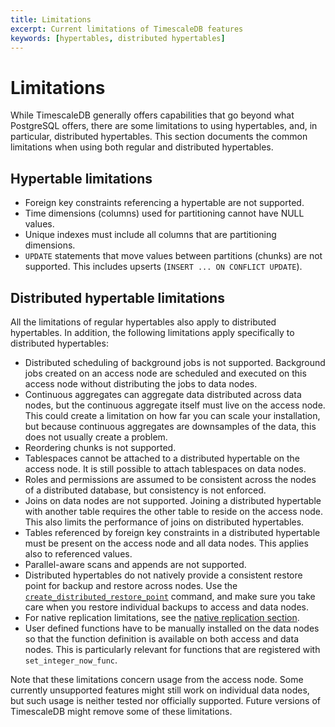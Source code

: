```yaml
---
title: Limitations
excerpt: Current limitations of TimescaleDB features
keywords: [hypertables, distributed hypertables]
---
```


# Limitations

While TimescaleDB generally offers capabilities that go beyond what
PostgreSQL offers, there are some limitations to using hypertables,
and, in particular, distributed hypertables. This section documents
the common limitations when using both regular and distributed
hypertables.

## Hypertable limitations

*   Foreign key constraints referencing a hypertable are not supported.
*   Time dimensions (columns) used for partitioning cannot have NULL values.
*   Unique indexes must include all columns that are partitioning
  dimensions.
*   `UPDATE` statements that move values between partitions (chunks) are not
    supported. This includes upserts (`INSERT ... ON CONFLICT UPDATE`).

## Distributed hypertable limitations

All the limitations of regular hypertables also apply to distributed
hypertables. In addition, the following limitations apply specifically
to distributed hypertables:

*   Distributed scheduling of background jobs is not supported. Background jobs
    created on an access node are scheduled and executed on this access node
    without distributing the jobs to data nodes.
*   Continuous aggregates can aggregate data distributed across data nodes, but
    the continuous aggregate itself must live on the access node. This could
    create a limitation on how far you can scale your installation, but because
    continuous aggregates are downsamples of the data, this does not usually
    create a problem.
*   Reordering chunks is not supported.
*   Tablespaces cannot be attached to a distributed hypertable on the access
    node. It is still possible to attach tablespaces on data nodes.
*   Roles and permissions are assumed to be consistent across the nodes of a
    distributed database, but consistency is not enforced.
*   Joins on data nodes are not supported. Joining a distributed hypertable with
    another table requires the other table to reside on the access node. This
    also limits the performance of joins on distributed hypertables.
*   Tables referenced by foreign key constraints in a distributed hypertable
    must be present on the access node and all data nodes. This applies also to
    referenced values.
*   Parallel-aware scans and appends are not supported.
*   Distributed hypertables do not natively provide a consistent restore point
    for backup and restore across nodes. Use the
    [`create_distributed_restore_point`][create_distributed_restore_point]
    command, and make sure you take care when you restore individual backups to
    access and data nodes.
*   For native replication limitations, see the
    [native replication section][native-replication].
*   User defined functions have to be manually installed on the data nodes so
    that the function definition is available on both access and data nodes.
    This is particularly relevant for functions that are registered with
    `set_integer_now_func`.

Note that these limitations concern usage from the access node. Some
currently unsupported features might still work on individual data nodes,
but such usage is neither tested nor officially supported. Future versions
of TimescaleDB might remove some of these limitations.

[native-replication]: /timescaledb/:currentVersion:/how-to-guides/distributed-hypertables/about-distributed-hypertables/#replicating-distributed-hypertables
[create_distributed_restore_point]: /api/:currentVersion:/distributed-hypertables/create_distributed_restore_point/
